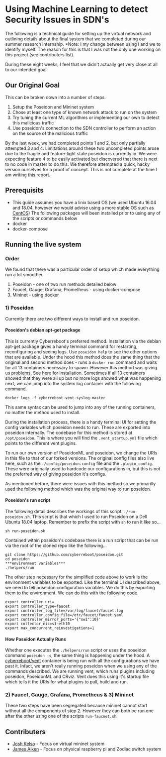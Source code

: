 # Using Machine Learning to detect Security Issues in SDN's

The following is a technical guide for setting up the virtual network and outlining details about the final system that we completed during our summer research internship.
*Note: I my change between using I and we to identify myself. The reason for this is that I was not the only one working on this project (see contributers list).

During these eight weeks, I feel that we didn't actually get very close at all to our intended goal. 
## Our Original Goal
This can be broken down into a number of steps.
 1) Setup the Poseidon and Mininet system
 2) Chose at least one type of known network attack to run on the system 
 3) Try tuning the current ML algorithms or implementing our own to detect this malicious traffic
 4) Use poseidon's connection to the SDN controller to perform an action on the source of the malicious traffic
 
By the last week, we had completed points 1 and 2, but only partially attempted 3 and 4. Limitations around these two uncompleted points arose due to the fragile and feature-light state poseidon is currently in. We were expecting feature 4 to be easily activated but discovered that there is next to no code in master to do this. We therefore attempted a quick, hacky version ourselves for a proof of concept. This is not complete at the time I am writing this report.

## Prerequisits
- This guide assumes you have a linix based OS (we used Ubuntu 16.04 and 18.04, however we would advise using a more stable OS such as [CentOS](https://www.centos.org/))
The following packages will been installed prior to using any of the scripts or commands below
- docker
- docker-compose

## Running the live system
### Order 
We found that there was a particular order of setup which made everything run a lot smoother.
1) Poseidon - one of two run methods detailed below
2) Faucet, Gauge, Grafana, Prometheus - using docker-compose
3) Mininet - using docker

### 1) Poseidon
Currently there are two different ways to install and run poseidon. 
#### Poseidon's debian apt-get package
This is currently Cyberreboot's preferred method. Installation via the debian apt-get package gives a handy terminal command for restarting, reconfiguring and seeing logs. Use `poseidon help` to see the other options that are available. Under the hood this method does the same thing that the original and second method does - runs a `docker run` command and waits for all 13 containers necessary to spawn. However this method was giving us [problems](https://github.com/CyberReboot/poseidon/issues/688). See [here](https://github.com/CyberReboot/poseidon#installing) for installation. Sometimes if all 13 containers showed that they were all up but no more logs showed what was happening next, we can jump into the system log container with the following command.
```commandline
docker logs -f cyberreboot-vent-syslog-master
```
This same syntax can be used to jump into any of the running containers, no matter the method used to install.

During the installation process, there is a handy terminal UI for setting the config variables which poseidon needs to run. These are exported into poseidon internally. The codebase for this method is stored at `/opt/poseidon`. This is where you will find the `.vent_startup.yml` file which points to the different vent plugins.

To run our own version of PoseidonML and poseidon, we change the URIs in this file to that of our forked versions. The original config files also live here, such as the `./config/poseidon.config` file and the `.plugin_config`. These were originally used to hardcode our configurations in, but this is not the preferred way of giving poseidon it's configs.

As mentioned before, there were issues with this method so we primarilly used the following method which was the original way to run poseidon.

#### Poseidon's run script
The following detail describes the workings of this script: `./run-poseidon.sh`. This script is that which I used to run Poseidon on a Dell Ubuntu 18.04 laptop. Remember to prefix the script with `sh` to run it like so...
```commandline
sh run-poseidon.sh
```

Contained within poseidon's codebase there is a run script that can be run via the root of the cloned repo like the following...
```commandline
git clone https://github.com/cyberreboot/poseidon.git
cd poseidon
***environment variables***
./helpers/run
```

The other step necessary for the simplified code above to work is the environment variables to be exported. Like the terminal UI described above, we need to tell poseidon configuration variables. We do this by exporting them to the environment. We can do this with the following code.
```commandline
export controller_uri=
export controller_type=faucet
export controller_log_file=/var/log/faucet/faucet.log
export controller_config_file=/etc/faucet/faucet.yaml
export controller_mirror_ports='{"sw1":10}'
export collector_nic=s1-eth10
export max_concurrent_reinvestigations=1
```

#### How Poseidon Actually Runs
Whether one executes the `./helpers/run` script or uses the poseidon command `poseidon -s`, the same thing is happening under the hood. A [cyberreboot/vent]() container is being run with all the configurations we have past it. Infact, we aren't really running poseidon when we using any of the commands described. We are running vent, which runs plugins including poseidon, PoseidonML and CRviz. Vent does this using it's startup file which tells it the URIs for what plugins to pull, build and run.

### 2) Faucet, Gauge, Grafana, Prometheus & 3) Mininet
These two steps have been segregated because mininet cannot start without all the components of step 2. However they can both be run one after the other using one of the scripts `run-faucnet.sh`.


## Contributers
- [Josh Kelso](https://github.com/scottkelso) - Focus on virtual mininet system
- [James Aiken](https://github.com/jaiken06) - Focus on physical raspberry pi and Zodiac switch system
